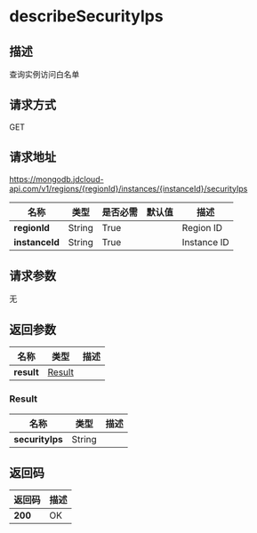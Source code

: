 # describeSecurityIps


## 描述
查询实例访问白名单

## 请求方式
GET

## 请求地址
https://mongodb.jdcloud-api.com/v1/regions/{regionId}/instances/{instanceId}/securityIps

|名称|类型|是否必需|默认值|描述|
|---|---|---|---|---|
|**regionId**|String|True| |Region ID|
|**instanceId**|String|True| |Instance ID|

## 请求参数
无


## 返回参数
|名称|类型|描述|
|---|---|---|
|**result**|[Result](describesecurityips#result)| |

### <div id="result">Result</div>
|名称|类型|描述|
|---|---|---|
|**securityIps**|String| |

## 返回码
|返回码|描述|
|---|---|
|**200**|OK|
